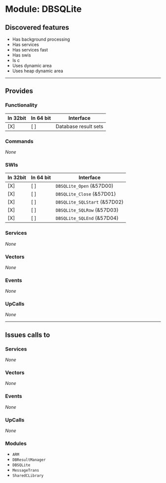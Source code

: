 # Module: DBSQLite

## Discovered features


* Has background processing
* Has services
* Has services fast
* Has swis
* Is c
* Uses dynamic area
* Uses heap dynamic area

---

## Provides

### Functionality

| In 32bit | In 64 bit | Interface |
|----------|-----------|-----------|
| [X]      | [ ]       | Database result sets |

### Commands


*None*


### SWIs


| In 32bit | In 64 bit | Interface |
|----------|-----------|-----------|
| [X]      | [ ]       | `DBSQLite_Open` (&57D00) |
| [X]      | [ ]       | `DBSQLite_Close` (&57D01) |
| [X]      | [ ]       | `DBSQLite_SQLStart` (&57D02) |
| [X]      | [ ]       | `DBSQLite_SQLRow` (&57D03) |
| [X]      | [ ]       | `DBSQLite_SQLEnd` (&57D04) |


### Services


*None*


### Vectors


*None*


### Events


*None*


### UpCalls


*None*


---

## Issues calls to

### Services


*None*


### Vectors


*None*


### Events


*None*


### UpCalls


*None*


### Modules


* `ARM`
* `DBResultManager`
* `DBSQLite`
* `MessageTrans`
* `SharedCLibrary`


